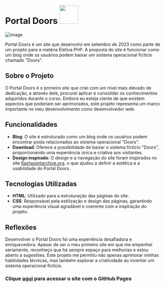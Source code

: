 # Portal Doors <img src= "https://github.com/user-attachments/assets/f884493f-c699-4e13-84e6-724d9355aec0" style="height: 60px;">

![image](https://github.com/user-attachments/assets/2df96811-145a-4827-9c59-fe0bde692805)

Portal Doors é um site que desenvolvi em setembro de 2023 como parte de um projeto para a matéria Eletiva PHP. A proposta do site é funcionar como um blog onde os usuários podem baixar um sistema operacional fictício chamado "Doors".

## Sobre o Projeto
O Portal Doors é o primeiro site que criei com um nível mais elevado de dedicação, e através dele, procurei aplicar e consolidar os conhecimentos adquiridos durante o curso. Embora eu esteja ciente de que existem aspectos que poderiam ser aprimorados, este projeto representa um marco importante no meu desenvolvimento como desenvolvedor web.

## Funcionalidades
- **Blog**: O site é estruturado como um blog onde os usuários podem encontrar posts relacionados ao sistema operacional "Doors".
- **Download**: Oferece a possibilidade de baixar o sistema fictício "Doors", proporcionando uma experiência única e criativa aos visitantes.
- **Design inspirado**: O design e a navegação do site foram inspirados no site [flashpointarchive.org](flashpoint.org), o que ajudou a definir a estética e a usabilidade do Portal Doors.
  
## Tecnologias Utilizadas
- **HTML**: Utilizado para a estruturação das páginas do site.
- **CSS**: Responsável pela estilização e design das páginas, garantindo uma experiência visual agradável e coerente com a inspiração do projeto.

## Reflexões
Desenvolver o Portal Doors foi uma experiência desafiadora e enriquecedora. Apesar de ser o meu primeiro site em que me empenhei seriamente, reconheço que há sempre espaço para melhorias e estou aberto a sugestões. Este projeto me permitiu não apenas aprimorar minhas habilidades técnicas, mas também explorar a criatividade ao inventar um sistema operacional fictício.

### Clique [aqui](https://fabin0casa.github.io/Site-Portal-Doors/Doors%20home.html) para acessar o site com o GitHub Pages

